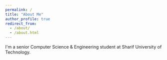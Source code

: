 ```yaml
---
permalink: /
title: "About Me"
author_profile: true
redirect_from: 
  - /about/
  - /about.html
---
```


I'm a senior Computer Science & Engineering student at Sharif University of Technology.
